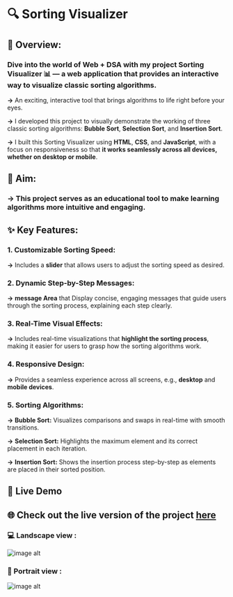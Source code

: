 # 🔍 Sorting Visualizer 

## 📖 Overview:

### Dive into the world of Web + DSA with my project Sorting Visualizer 📊 — a web application that provides an interactive way to visualize classic sorting algorithms.

**->** An exciting, interactive tool that brings algorithms to life right before your eyes.

**->** I developed this project to visually demonstrate the working of three classic sorting algorithms: **Bubble Sort**, **Selection Sort**, and **Insertion Sort**.

**->** I built this Sorting Visualizer using **HTML**, **CSS**, and **JavaScript**, with a focus on responsiveness so that **it works seamlessly across all devices, whether on desktop or mobile**.



## 🎯 Aim: 

### -> This project serves as an educational tool to make learning algorithms more intuitive and engaging.


## ✨ Key Features:

### 1. Customizable Sorting Speed: 
**->** Includes a **slider** that allows users to adjust the sorting speed as desired.

### 2. Dynamic Step-by-Step Messages: 
**->** **message Area** that Display concise, engaging messages that guide users through the sorting process, explaining each step clearly.

### 3. Real-Time Visual Effects: 
**->** Includes real-time visualizations that **highlight the sorting process**, making it easier for users to grasp how the sorting algorithms work.

### 4. Responsive Design: 
**->** Provides a seamless experience across all screens, e.g., **desktop** and **mobile devices**.

### 5. Sorting Algorithms:
**->** **Bubble Sort:** Visualizes comparisons and swaps in real-time with smooth transitions.

**->** **Selection Sort:** Highlights the maximum element and its correct placement in each iteration.

**->** **Insertion Sort:** Shows the insertion process step-by-step as elements are placed in their sorted position.


## 🚀 Live Demo

## 🌐 Check out the live version of the project [here](https://nidhibhamoriya.github.io/Sorting-Visualizer/)

### 💻 Landscape view :

![image alt](https://github.com/user-attachments/assets/7ff04614-0121-477f-afdd-42067047aa75)


### 📱 Portrait view : 

![image alt](https://github.com/user-attachments/assets/cae60936-f663-4abd-a2b7-bc981ff909f9)

